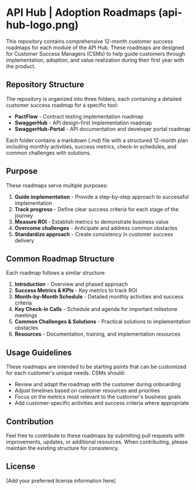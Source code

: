 # API Hub | Adoption Roadmaps (api-hub-logo.png)

This repository contains comprehensive 12-month customer success roadmaps for each module of the API Hub. These roadmaps are designed for Customer Success Managers (CSMs) to help guide customers through implementation, adoption, and value realization during their first year with the product.

## Repository Structure

The repository is organized into three folders, each containing a detailed customer success roadmap for a specific tool:

- **PactFlow** - Contract testing implementation roadmap
- **SwaggerHub** - API design-first implementation roadmap  
- **SwaggerHub-Portal** - API documentation and developer portal roadmap

Each folder contains a markdown (.md) file with a structured 12-month plan including monthly activities, success metrics, check-in schedules, and common challenges with solutions.

## Purpose

These roadmaps serve multiple purposes:

1. **Guide implementation** - Provide a step-by-step approach to successful implementation
2. **Track progress** - Define clear success criteria for each stage of the journey
3. **Measure ROI** - Establish metrics to demonstrate business value
4. **Overcome challenges** - Anticipate and address common obstacles
5. **Standardize approach** - Create consistency in customer success delivery

## Common Roadmap Structure

Each roadmap follows a similar structure:

1. **Introduction** - Overview and phased approach
2. **Success Metrics & KPIs** - Key metrics to track ROI
3. **Month-by-Month Schedule** - Detailed monthly activities and success criteria
4. **Key Check-in Calls** - Schedule and agenda for important milestone meetings
5. **Common Challenges & Solutions** - Practical solutions to implementation obstacles
6. **Resources** - Documentation, training, and implementation resources

## Usage Guidelines

These roadmaps are intended to be starting points that can be customized for each customer's unique needs. CSMs should:

- Review and adapt the roadmap with the customer during onboarding
- Adjust timelines based on customer resources and priorities
- Focus on the metrics most relevant to the customer's business goals
- Add customer-specific activities and success criteria where appropriate

## Contribution

Feel free to contribute to these roadmaps by submitting pull requests with improvements, updates, or additional resources. When contributing, please maintain the existing structure for consistency.

## License

[Add your preferred license information here]
